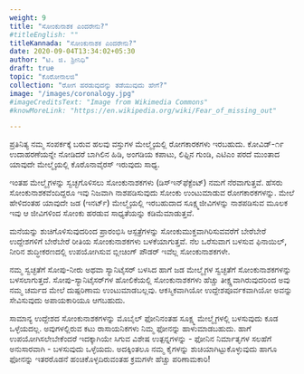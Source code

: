 ```yaml
---
weight: 9
title: "ಸೋಂಕುನಾಶಕ ಎಂದರೇನು?"
#titleEnglish: ""
titleKannada: "ಸೋಂಕುನಾಶಕ ಎಂದರೇನು?"
date: 2020-09-04T13:34:02+05:30
author: "ಟಿ. ಜಿ. ಶ್ರೀನಿಧಿ"
draft: true
topic: "ಕೊರೋನಾಲಜಿ"
collection: "ರೋಗ ಹರಡುವುದನ್ನು ತಡೆಯುವುದು ಹೇಗೆ?"
image: "/images/coronalogy.jpg"
#imageCreditsText: "Image from Wikimedia Commons"
#knowMoreLink: "https://en.wikipedia.org/wiki/Fear_of_missing_out"

---
```


ಪ್ರತಿನಿತ್ಯ ನಮ್ಮ ಸಂಪರ್ಕಕ್ಕೆ ಬರುವ ಹಲವು ವಸ್ತುಗಳ ಮೇಲ್ಮೈಯಲ್ಲಿ ರೋಗಕಾರಕಗಳು ಇರಬಹುದು. ಕೋವಿಡ್-೧೯ ಉದಾಹರಣೆಯನ್ನೇ ನೋಡಿದರೆ ಬಾಗಿಲಿನ ಹಿಡಿ, ಅಂಗಡಿಯ ಕಪಾಟು, ಲಿಫ್ಟಿನ ಗುಂಡಿ, ಎಟಿಎಂ ಪರದೆ ಮುಂತಾದ ಯಾವುದೇ ಮೇಲ್ಮೈಯಲ್ಲಿ ಕೊರೊನಾವೈರಸ್ ಇರುವುದು ಸಾಧ್ಯ.

ಇಂತಹ ಮೇಲ್ಮೈಗಳನ್ನು ಸ್ವಚ್ಛಗೊಳಿಸಲು ಸೋಂಕುನಾಶಕಗಳು (ಡಿಸ್‌ಇನ್‌ಫೆಕ್ಟೆಂಟ್) ನಮಗೆ ನೆರವಾಗುತ್ತವೆ. ಹೆಸರು ಸೋಂಕುನಾಶಕವೆಂದಿದ್ದರೂ ಇವು ನಿಜವಾಗಿ ನಾಶಪಡಿಸುವುದು ಸೋಂಕು ಉಂಟುಮಾಡುವ ರೋಗಕಾರಕಗಳನ್ನು. ಮೇಲೆ ಹೇಳಿದಂತಹ ಯಾವುದೇ ಜಡ (ಇನರ್ಟ್) ಮೇಲ್ಮೈಯಲ್ಲಿ ಇರಬಹುದಾದ ಸೂಕ್ಷ್ಮಜೀವಿಗಳನ್ನು ನಾಶಪಡಿಸುವ ಮೂಲಕ ಇವು ಆ ಜೀವಿಗಳಿಂದ ಸೋಂಕು ಹರಡುವ ಸಾಧ್ಯತೆಯನ್ನು ಕಡಿಮೆಮಾಡುತ್ತವೆ.

ಮನೆಯನ್ನು ಶುಚಿಗೊಳಿಸುವುದರಿಂದ ಪ್ರಾರಂಭಿಸಿ ಆಸ್ಪತ್ರೆಗಳನ್ನು ಸೋಂಕುಮುಕ್ತವಾಗಿರಿಸುವವರೆಗೆ ಬೇರೆಬೇರೆ ಉದ್ದೇಶಗಳಿಗೆ ಬೇರೆಬೇರೆ ರೀತಿಯ ಸೋಂಕುನಾಶಕಗಳು ಬಳಕೆಯಾಗುತ್ತವೆ. ನೆಲ ಒರೆಸುವಾಗ ಬಳಸುವ ಫಿನಾಯಿಲ್, ನೀರಿನ ಶುದ್ಧೀಕರಣದಲ್ಲಿ ಉಪಯೋಗಿಸುವ ಬ್ಲೀಚಿಂಗ್ ಪೌಡರ್ ಇವೆಲ್ಲ ಸೋಂಕುನಾಶಕಗಳೇ. 

ನಮ್ಮ ಸ್ವಚ್ಛತೆಗೆ ಸೋಪು-ನೀರು ಅಥವಾ ಸ್ಯಾನಿಟೈಸರ್ ಬಳಸಿದ ಹಾಗೆ ಜಡ ಮೇಲ್ಮೈಗಳ ಸ್ವಚ್ಛತೆಗೆ ಸೋಂಕುನಾಶಕಗಳನ್ನು ಬಳಸಲಾಗುತ್ತದೆ. ಸೋಪು-ಸ್ಯಾನಿಟೈಸರ್‌ಗಳ ಹೋಲಿಕೆಯಲ್ಲಿ ಸೋಂಕುನಾಶಕಗಳು ಹೆಚ್ಚು ತೀಕ್ಷ್ಣವಾಗಿರುವುದರಿಂದ ಅವು ನಮ್ಮ ಚರ್ಮದ ಮೇಲೆ ದುಷ್ಪರಿಣಾಮ ಉಂಟುಮಾಡಬಲ್ಲವು. ಆಕಸ್ಮಿಕವಾಗಿಯೋ ಉದ್ದೇಶಪೂರ್ವಕವಾಗಿಯೋ ಅವನ್ನು ಸೇವಿಸುವುದು ಅಪಾಯಕಾರಿಯೂ ಆಗಬಹುದು. 

ಸಾಮಾನ್ಯ ಉದ್ದೇಶದ ಸೋಂಕುನಾಶಕಗಳನ್ನು ಮೊಬೈಲ್ ಫೋನಿನಂತಹ ಸೂಕ್ಷ್ಮ ಮೇಲ್ಮೈಗಳಲ್ಲಿ ಬಳಸುವುದು ಕೂಡ ಒಳ್ಳೆಯದಲ್ಲ. ಅವುಗಳಲ್ಲಿರುವ ಕಟು ರಾಸಾಯನಿಕಗಳು ನಿಮ್ಮ ಫೋನನ್ನು ಹಾಳುಮಾಡಬಹುದು. ಹಾಗೆ ಉಪಯೋಗಿಸಲೇಬೇಕೆಂದರೆ ಇದಕ್ಕಾಗಿಯೇ ಸಿಗುವ ವಿಶೇಷ ಉತ್ಪನ್ನಗಳನ್ನು - ಫೋನಿನ ನಿರ್ಮಾತೃಗಳ ಸಲಹೆಗೆ ಅನುಸಾರವಾಗಿ - ಬಳಸುವುದು ಒಳ್ಳೆಯದು. ಅದಕ್ಕಿಂತಲೂ ನಮ್ಮ ಕೈಗಳನ್ನು ಶುಚಿಯಾಗಿಟ್ಟುಕೊಳ್ಳುವುದು ಹಾಗೂ ಫೋನನ್ನು ಇತರರೊಡನೆ ಹಂಚಿಕೊಳ್ಳದಿರುವಂತಹ ಕ್ರಮಗಳೇ ಹೆಚ್ಚು ಪರಿಣಾಮಕಾರಿ!
